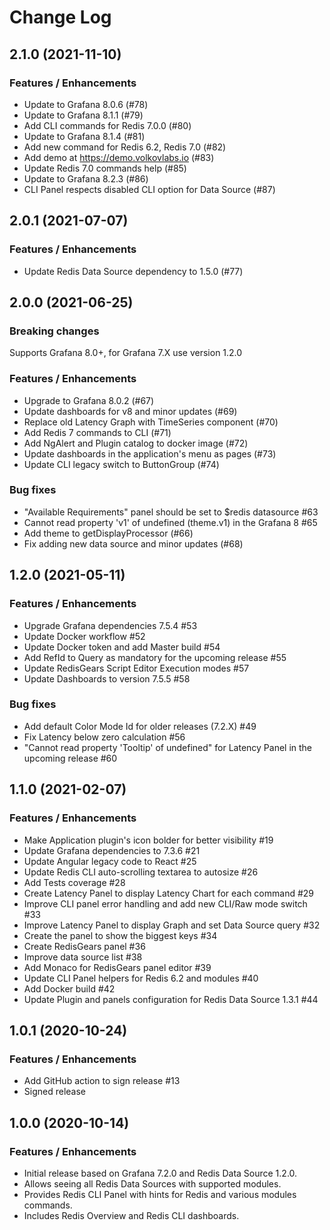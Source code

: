 # Change Log

## 2.1.0 (2021-11-10)

### Features / Enhancements

- Update to Grafana 8.0.6 (#78)
- Update to Grafana 8.1.1 (#79)
- Add CLI commands for Redis 7.0.0 (#80)
- Update to Grafana 8.1.4 (#81)
- Add new command for Redis 6.2, Redis 7.0 (#82)
- Add demo at https://demo.volkovlabs.io (#83)
- Update Redis 7.0 commands help (#85)
- Update to Grafana 8.2.3 (#86)
- CLI Panel respects disabled CLI option for Data Source (#87)

## 2.0.1 (2021-07-07)

### Features / Enhancements

- Update Redis Data Source dependency to 1.5.0 (#77)

## 2.0.0 (2021-06-25)

### Breaking changes

Supports Grafana 8.0+, for Grafana 7.X use version 1.2.0

### Features / Enhancements

- Upgrade to Grafana 8.0.2 (#67)
- Update dashboards for v8 and minor updates (#69)
- Replace old Latency Graph with TimeSeries component (#70)
- Add Redis 7 commands to CLI (#71)
- Add NgAlert and Plugin catalog to docker image (#72)
- Update dashboards in the application's menu as pages (#73)
- Update CLI legacy switch to ButtonGroup (#74)

### Bug fixes

- "Available Requirements" panel should be set to $redis datasource #63
- Cannot read property 'v1' of undefined (theme.v1) in the Grafana 8 #65
- Add theme to getDisplayProcessor (#66)
- Fix adding new data source and minor updates (#68)

## 1.2.0 (2021-05-11)

### Features / Enhancements

- Upgrade Grafana dependencies 7.5.4 #53
- Update Docker workflow #52
- Update Docker token and add Master build #54
- Add RefId to Query as mandatory for the upcoming release #55
- Update RedisGears Script Editor Execution modes #57
- Update Dashboards to version 7.5.5 #58

### Bug fixes

- Add default Color Mode Id for older releases (7.2.X) #49
- Fix Latency below zero calculation #56
- "Cannot read property 'Tooltip' of undefined" for Latency Panel in the upcoming release #60

## 1.1.0 (2021-02-07)

### Features / Enhancements

- Make Application plugin's icon bolder for better visibility #19
- Update Grafana dependencies to 7.3.6 #21
- Update Angular legacy code to React #25
- Update Redis CLI auto-scrolling textarea to autosize #26
- Add Tests coverage #28
- Create Latency Panel to display Latency Chart for each command #29
- Improve CLI panel error handling and add new CLI/Raw mode switch #33
- Improve Latency Panel to display Graph and set Data Source query #32
- Create the panel to show the biggest keys #34
- Create RedisGears panel #36
- Improve data source list #38
- Add Monaco for RedisGears panel editor #39
- Update CLI Panel helpers for Redis 6.2 and modules #40
- Add Docker build #42
- Update Plugin and panels configuration for Redis Data Source 1.3.1 #44

## 1.0.1 (2020-10-24)

### Features / Enhancements

- Add GitHub action to sign release #13
- Signed release

## 1.0.0 (2020-10-14)

### Features / Enhancements

- Initial release based on Grafana 7.2.0 and Redis Data Source 1.2.0.
- Allows seeing all Redis Data Sources with supported modules.
- Provides Redis CLI Panel with hints for Redis and various modules commands.
- Includes Redis Overview and Redis CLI dashboards.
